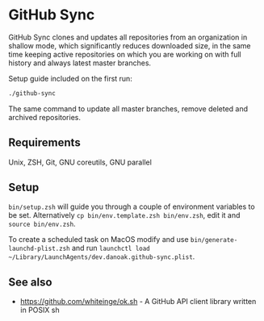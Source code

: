# GitHub Sync

GitHub Sync clones and updates all repositories from an organization in shallow mode, which significantly reduces downloaded size, in the same time keeping active repositories on which you are working on with full history and always latest master branches.

Setup guide included on the first run:

```zsh
./github-sync
```

The same command to update all master branches, remove deleted and archived
repositories.

## Requirements

Unix, ZSH, Git, GNU coreutils, GNU parallel

## Setup

`bin/setup.zsh` will guide you through a couple of environment variables to be
set. Alternatively `cp bin/env.template.zsh bin/env.zsh`, edit it and
`source bin/env.zsh`.

To create a scheduled task on MacOS modify and use `bin/generate-launchd-plist.zsh` and
run `launchctl load ~/Library/LaunchAgents/dev.danoak.github-sync.plist`.

## See also

- <https://github.com/whiteinge/ok.sh> - A GitHub API client library written
in POSIX sh
